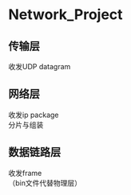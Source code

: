 # Network_Project

## 传输层
  收发UDP datagram

## 网络层
  收发ip package<br>
  分片与组装<br>
## 数据链路层
  收发frame<br>
（bin文件代替物理层）<br>



